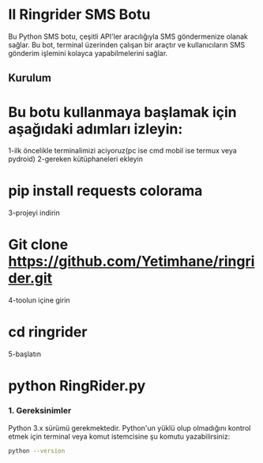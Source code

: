 # II Ringrider SMS Botu

Bu Python SMS botu, çeşitli API'ler aracılığıyla SMS göndermenize olanak sağlar. Bu bot, terminal üzerinden çalışan bir araçtır ve kullanıcıların SMS gönderim işlemini kolayca yapabilmelerini sağlar.

## Kurulum

# Bu botu kullanmaya başlamak için aşağıdaki adımları izleyin:
1-ilk öncelikle terminalimizi aciyoruz(pc ise cmd mobil ise termux veya pydroid)
2-gereken kütüphaneleri ekleyin
# pip install requests colorama #
3-projeyi indirin 
# Git clone https://github.com/Yetimhane/ringrider.git #
4-toolun içine girin
# cd ringrider #
5-başlatın
# python RingRider.py #
### 1. Gereksinimler
Python 3.x sürümü gerekmektedir. Python'un yüklü olup olmadığını kontrol etmek için terminal veya komut istemcisine şu komutu yazabilirsiniz:

```bash
python --version
